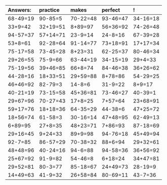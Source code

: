 | Answers: | practice | makes | perfect | ! |
| :--- | :--- | :--- | :--- | :--- |
| 68-49=19 | 90-85=5 | 70-22=48 | 93-46=47 | 34-16=18 | 
| 33+9=42 | 32+19=51 | 8+89=97 | 56+36=92 | 74-26=48 | 
| 94-57=37 | 57+14=71 | 23-9=14 | 24-8=16 | 67-39=28 | 
| 53+8=61 | 92-28=64 | 91-14=77 | 73+18=91 | 17+17=34 | 
| 75-17=58 | 73-45=28 | 8+23=31 | 62-25=37 | 80-46=34 | 
| 29+26=55 | 75-9=66 | 63-44=19 | 34-15=19 | 29+4=33 | 
| 75-19=56 | 39+46=85 | 66+8=74 | 84-46=38 | 36+26=62 | 
| 44-28=16 | 18+33=51 | 29+59=88 | 8+78=86 | 54-29=25 | 
| 46+46=92 | 82-79=3 | 14-8=6 | 31-9=22 | 8+9=17 | 
| 40-21=19 | 73-15=58 | 45+36=81 | 73-46=27 | 40-39=1 | 
| 29+67=96 | 70-27=43 | 17+8=25 | 7+57=64 | 23+68=91 | 
| 59+17=76 | 18+18=36 | 64-35=29 | 44-38=6 | 47+25=72 | 
| 18+56=74 | 61-58=3 | 30-16=14 | 47+48=95 | 62-49=13 | 
| 6+89=95 | 27+8=35 | 48+23=71 | 7+86=93 | 87-18=69 | 
| 29+16=45 | 9+24=33 | 89+9=98 | 94-76=18 | 45+49=94 | 
| 92-7=85 | 86-57=29 | 70-38=32 | 88+6=94 | 29+32=61 | 
| 48+48=96 | 40-24=16 | 94-6=88 | 94-58=36 | 36+56=92 | 
| 25+67=92 | 91-9=82 | 54-46=8 | 6+18=24 | 34+47=81 | 
| 29+52=81 | 80-3=77 | 85-18=67 | 24+49=73 | 28-19=9 | 
| 14+49=63 | 41-9=32 | 26+58=84 | 80-69=11 | 43-7=36 | 
